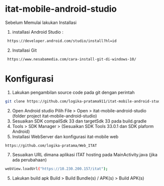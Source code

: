 # itat-mobile-android-studio
Sebelum Memulai lakukan Installasi
1. installasi Android Studio :
 ```sh
  https://developer.android.com/studio/install?hl=id
```
2. Installasi Git
 ```sh
  https://www.nesabamedia.com/cara-install-git-di-windows-10/
```

# Konfigurasi
1. Lakukan pengambilan source code pada git dengan perintah
 ```sh
git clone https://github.com/logika-pratama911/itat-mobile-android-studio.git
```
2. Open Android studio
   Pilih File > Open > itat-mobile-android-studio (folder project itat-mobile-android-studio)
3. Sesuaikan SDK compailSdk 33 dan targetSdk 33 pada build.gradle
4. Tools > SDK Manager >  (Sesuaikan SDK Tools  33.0.1 dan SDK plaform Android)
5. Installasi WebServer dan konfigurasi itat-mobile web
```sh
https://github.com/logika-pratama/Web_ITAT
```      
7. Sesuaikan URL dimana aplikasi ITAT hosting pada MainActivity.java (jika ada perubahaan)
```sh
webView.loadUrl("https://10.230.200.157/itat");
``` 
5. Lakukan build apk
   Build > Build Bundle(s) / APK(s) > Build APK(s)
